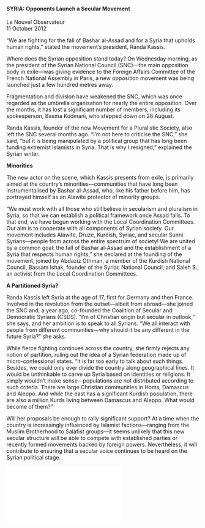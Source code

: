 <h4>SYRIA: Opponents Launch a Secular Movement</h4>

Le Nouvel Observateur  
11 October 2012  

“We are fighting for the fall of Bashar al-Assad and for a Syria that upholds human rights,” stated the movement’s president, Randa Kassis.

Where does the Syrian opposition stand today? On Wednesday morning, as the president of the Syrian National Council (SNC)—the main opposition body in exile—was giving evidence to the Foreign Affairs Committee of the French National Assembly in Paris, a new opposition movement was being launched just a few hundred metres away.

Fragmentation and division have weakened the SNC, which was once regarded as the umbrella organisation for nearly the entire opposition. Over the months, it has lost a significant number of members, including its spokesperson, Basma Kodmani, who stepped down on 28 August.

Randa Kassis, founder of the new Movement for a Pluralistic Society, also left the SNC several months ago. “I’m not here to criticise the SNC,” she said, “but it is being manipulated by a political group that has long been funding extremist Islamists in Syria. That is why I resigned,” explained the Syrian writer.

<b>Minorities</b>

The new actor on the scene, which Kassis presents from exile, is primarily aimed at the country’s minorities—communities that have long been instrumentalised by Bashar al-Assad, who, like his father before him, has portrayed himself as an Alawite protector of minority groups.

“We must work with all those who still believe in secularism and pluralism in Syria, so that we can establish a political framework once Assad falls. To that end, we have begun working with the Local Coordination Committees. Our aim is to cooperate with all components of Syrian society. Our movement includes Alawite, Druze, Kurdish, Syriac, and secular Sunni Syrians—people from across the entire spectrum of society! We are united by a common goal: the fall of Bashar al-Assad and the establishment of a Syria that respects human rights,” she declared at the founding of the movement, joined by Abdaziz Othman, a member of the Kurdish National Council, Bassam Ishak, founder of the Syriac National Council, and Saleh S., an activist from the Local Coordination Committees.

<b>A Partitioned Syria?</b>

Randa Kassis left Syria at the age of 17, first for Germany and then France. Involved in the revolution from the outset—albeit from abroad—she joined the SNC and, a year ago, co-founded the Coalition of Secular and Democratic Syrians (CSDS). “I’m of Christian origin but secular in outlook,” she says, and her ambition is to speak to all Syrians. “We all interact with people from different communities—why should it be any different in the future Syria?” she asks.

While fierce fighting continues across the country, she firmly rejects any notion of partition, ruling out the idea of a Syrian federation made up of micro-confessional states. “It is far too early to talk about such things. Besides, we could only ever divide the country along geographical lines. It would be unthinkable to carve up Syria based on identities or religions. It simply wouldn’t make sense—populations are not distributed according to such criteria. There are large Christian communities in Homs, Damascus and Aleppo. And while the east has a significant Kurdish population, there are also a million Kurds living between Damascus and Aleppo. What would become of them?”

Will her proposals be enough to rally significant support? At a time when the country is increasingly influenced by Islamist factions—ranging from the Muslim Brotherhood to Salafist groups—it seems unlikely that this new secular structure will be able to compete with established parties or recently formed movements backed by foreign powers. Nevertheless, it will contribute to ensuring that a secular voice continues to be heard on the Syrian political stage.

![](95-NouvelOBS.pdf)
<p></p>
